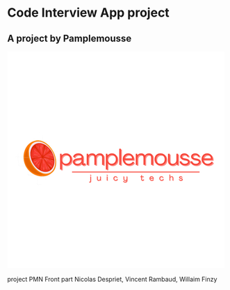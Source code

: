 # Code Interview App project

## A project by Pamplemousse 

![GitHub Logo](/assets/pamplemousse_logo.png)

project PMN Front part Nicolas Despriet, Vincent Rambaud, Willaim Finzy

